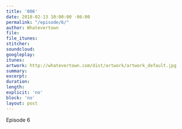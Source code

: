 ```yaml
---
title: '006'
date: 2018-02-13 10:00:00 -06:00
permalink: "/episode/6/"
author: Whatevertown
file: 
file_itunes: 
stitcher: 
soundcloud: 
googleplay: 
itunes: 
artwork: http://whatevertown.com/dist/artwork/artwork_default.jpg
summary: 
excerpt: 
duration: 
length: 
explicit: 'no'
block: 'no'
layout: post
---
```


Episode 6
